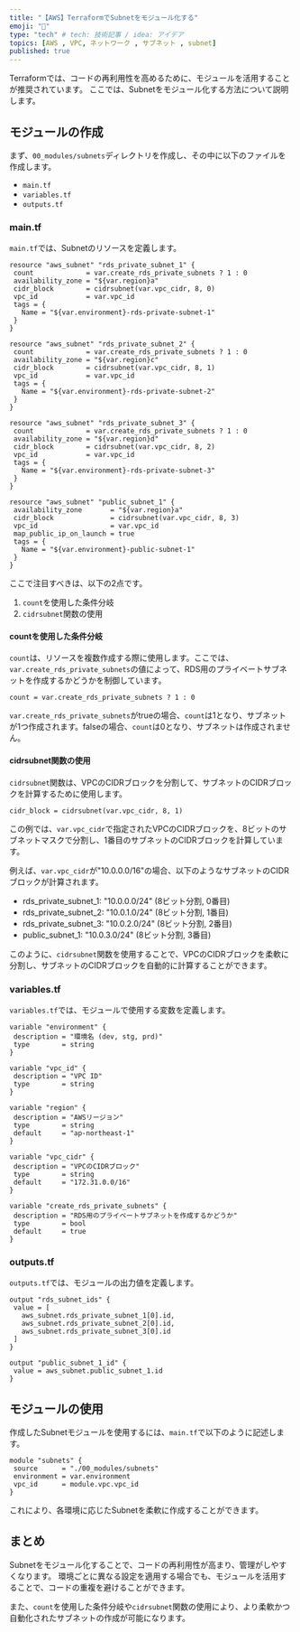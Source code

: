 ```yaml
---
title: "【AWS】TerraformでSubnetをモジュール化する"
emoji: "🍰"
type: "tech" # tech: 技術記事 / idea: アイデア
topics: [AWS , VPC, ネットワーク , サブネット , subnet]
published: true
---
```


Terraformでは、コードの再利用性を高めるために、モジュールを活用することが推奨されています。
ここでは、Subnetをモジュール化する方法について説明します。

## モジュールの作成

まず、```00_modules/subnets```ディレクトリを作成し、その中に以下のファイルを作成します。

- ```main.tf```
- ```variables.tf```
- ```outputs.tf```

### main.tf

```main.tf```では、Subnetのリソースを定義します。

```hcl
resource "aws_subnet" "rds_private_subnet_1" {
 count             = var.create_rds_private_subnets ? 1 : 0
 availability_zone = "${var.region}a"
 cidr_block        = cidrsubnet(var.vpc_cidr, 8, 0)
 vpc_id            = var.vpc_id
 tags = {
   Name = "${var.environment}-rds-private-subnet-1"
 }
}

resource "aws_subnet" "rds_private_subnet_2" {
 count             = var.create_rds_private_subnets ? 1 : 0
 availability_zone = "${var.region}c"
 cidr_block        = cidrsubnet(var.vpc_cidr, 8, 1)
 vpc_id            = var.vpc_id
 tags = {
   Name = "${var.environment}-rds-private-subnet-2"
 }
}

resource "aws_subnet" "rds_private_subnet_3" {
 count             = var.create_rds_private_subnets ? 1 : 0
 availability_zone = "${var.region}d"
 cidr_block        = cidrsubnet(var.vpc_cidr, 8, 2)
 vpc_id            = var.vpc_id
 tags = {
   Name = "${var.environment}-rds-private-subnet-3"
 }
}

resource "aws_subnet" "public_subnet_1" {
 availability_zone       = "${var.region}a"
 cidr_block              = cidrsubnet(var.vpc_cidr, 8, 3)
 vpc_id                  = var.vpc_id
 map_public_ip_on_launch = true
 tags = {
   Name = "${var.environment}-public-subnet-1"
 }
}
```

ここで注目すべきは、以下の2点です。

1. ```count```を使用した条件分岐
2. ```cidrsubnet```関数の使用

#### countを使用した条件分岐

```count```は、リソースを複数作成する際に使用します。ここでは、```var.create_rds_private_subnets```の値によって、RDS用のプライベートサブネットを作成するかどうかを制御しています。

```hcl
count = var.create_rds_private_subnets ? 1 : 0
```

```var.create_rds_private_subnets```がtrueの場合、```count```は1となり、サブネットが1つ作成されます。falseの場合、```count```は0となり、サブネットは作成されません。

#### cidrsubnet関数の使用

```cidrsubnet```関数は、VPCのCIDRブロックを分割して、サブネットのCIDRブロックを計算するために使用します。

```hcl
cidr_block = cidrsubnet(var.vpc_cidr, 8, 1)
```

この例では、```var.vpc_cidr```で指定されたVPCのCIDRブロックを、8ビットのサブネットマスクで分割し、1番目のサブネットのCIDRブロックを計算しています。

例えば、```var.vpc_cidr```が"10.0.0.0/16"の場合、以下のようなサブネットのCIDRブロックが計算されます。

- rds_private_subnet_1: "10.0.0.0/24" (8ビット分割, 0番目)
- rds_private_subnet_2: "10.0.1.0/24" (8ビット分割, 1番目)
- rds_private_subnet_3: "10.0.2.0/24" (8ビット分割, 2番目)
- public_subnet_1: "10.0.3.0/24" (8ビット分割, 3番目)

このように、```cidrsubnet```関数を使用することで、VPCのCIDRブロックを柔軟に分割し、サブネットのCIDRブロックを自動的に計算することができます。

### variables.tf

```variables.tf```では、モジュールで使用する変数を定義します。

```hcl
variable "environment" {
 description = "環境名 (dev, stg, prd)"
 type        = string
}

variable "vpc_id" {
 description = "VPC ID"
 type        = string
}

variable "region" {
 description = "AWSリージョン"
 type        = string
 default     = "ap-northeast-1"
}

variable "vpc_cidr" {
 description = "VPCのCIDRブロック"
 type        = string
 default     = "172.31.0.0/16"
}

variable "create_rds_private_subnets" {
 description = "RDS用のプライベートサブネットを作成するかどうか"
 type        = bool
 default     = true
}
```

### outputs.tf

```outputs.tf```では、モジュールの出力値を定義します。

```hcl
output "rds_subnet_ids" {
 value = [
   aws_subnet.rds_private_subnet_1[0].id,
   aws_subnet.rds_private_subnet_2[0].id,
   aws_subnet.rds_private_subnet_3[0].id
 ]
}

output "public_subnet_1_id" {
 value = aws_subnet.public_subnet_1.id
}
```

## モジュールの使用

作成したSubnetモジュールを使用するには、```main.tf```で以下のように記述します。

```hcl
module "subnets" {
 source      = "./00_modules/subnets"
 environment = var.environment
 vpc_id      = module.vpc.vpc_id
}
```

これにより、各環境に応じたSubnetを柔軟に作成することができます。

## まとめ

Subnetをモジュール化することで、コードの再利用性が高まり、管理がしやすくなります。
環境ごとに異なる設定を適用する場合でも、モジュールを活用することで、コードの重複を避けることができます。

また、```count```を使用した条件分岐や```cidrsubnet```関数の使用により、より柔軟かつ自動化されたサブネットの作成が可能になります。